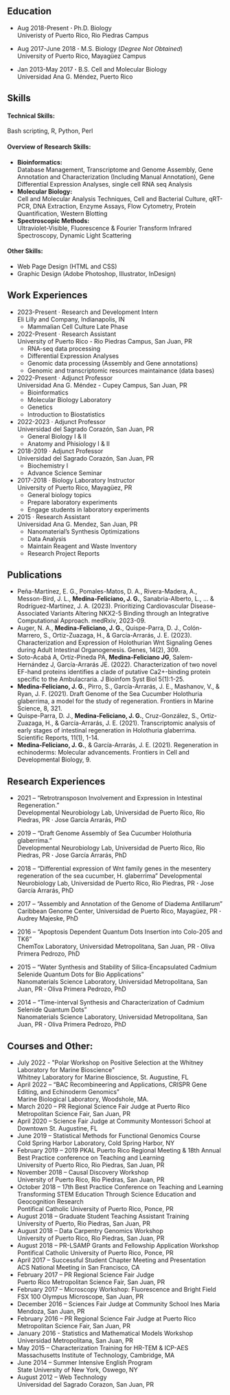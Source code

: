 ## Education
- Aug 2018-Present **·** Ph.D. Biology  
Univeristy of Puerto Rico, Rio Piedras Campus

- Aug 2017-June 2018 **·** M.S. Biology (_Degree Not Obtained_)  
University of Puerto Rico, Mayagüez Campus

- Jan 2013-May 2017 **·** B.S. Cell and Molecular Biology  
Universidad Ana G. Méndez, Puerto Rico

## Skills

#### **Technical Skills:**  
Bash scripting, R, Python, Perl

#### **Overview of Research Skills:**
- **Bioinformatics:**  
Database Management, Transcriptome and Genome Assembly, Gene Annotation and Characterization (Including Manual Annotation), Gene Differential Expression Analyses, single cell RNA seq Analysis
- **Molecular Biology:**  
Cell and Molecular Analysis Techniques, Cell and Bacterial Culture, qRT-PCR, DNA Extraction, Enzyme Assays, Flow Cytometry, Protein Quantification, Western Blotting
- **Spectroscopic Methods:**  
Ultraviolet-Visible, Fluorescence & Fourier Transform Infrared Spectroscopy, Dynamic Light Scattering

#### Other Skills:  
- Web Page Design (HTML and CSS)
- Graphic Design (Adobe Photoshop, Illustrator, InDesign)

## Work Experiences
* 2023-Present · Research and Development Intern  
  Eli Lilly and Company, Indianapolis, IN
  - Mammalian Cell Culture Late Phase
* 2022-Present · Research Assistant  
   University of Puerto Rico - Rio Piedras Campus, San Juan, PR
  - RNA-seq data processing
  - Differential Expression Analyses
  - Genomic data processing (Assembly and Gene annotations)
  - Genomic and transcriptomic resources maintainance (data bases)
* 2022-Present · Adjunct Professor  
  Universidad Ana G. Méndez - Cupey Campus, San Juan, PR
  - Bioinformatics
  - Molecular Biology Laboratory
  - Genetics
  - Introduction to Biostatistics
* 2022-2023 · Adjunct Professor  
  Universidad del Sagrado Corazón, San Juan, PR
  - General Biology I & II
  - Anatomy and Phisiology I & II
* 2018-2019 · Adjunct Professor  
  Universidad del Sagrado Corazón, San Juan, PR
  - Biochemistry I
  - Advance Science Seminar
* 2017-2018 · Biology Laboratory Instructor  
  University of Puerto Rico, Mayagüez, PR
  - General biology topics
  - Prepare laboratory experiments
  - Engage students in laboratory experiments
* 2015 · Research Assistant  
  Universidad Ana G. Mendez, San Juan, PR
  - Nanomaterial’s Synthesis Optimizations
  - Data Analysis
  - Maintain Reagent and Waste Inventory
  - Research Project Reports

## Publications
* Peña-Martínez, E. G., Pomales-Matos, D. A., Rivera-Madera, A., Messon-Bird, J. L., **Medina-Feliciano, J. G.**, Sanabria-Alberto, L., ... & Rodríguez-Martínez, J. A. (2023). Prioritizing Cardiovascular Disease-Associated Variants Altering NKX2-5 Binding through an Integrative Computational Approach. medRxiv, 2023-09.
* Auger, N. A., **Medina-Feliciano, J. G.**, Quispe-Parra, D. J., Colón-Marrero, S., Ortiz-Zuazaga, H., & García-Arrarás, J. E. (2023). Characterization and Expression of Holothurian Wnt Signaling Genes during Adult Intestinal Organogenesis. Genes, 14(2), 309.
* Soto-Acabá A, Ortíz-Pineda PA, **Medina-Feliciano JG**, Salem-Hernández J, García-Arrarás JE. (2022).
Characterization of two novel EF-hand proteins identifies a clade of putative Ca2+-binding protein specific to
the Ambulacraria. J Bioinfom Syst Biol 5(1):1-25.
* **Medina-Feliciano, J. G.**, Pirro, S., García-Arrarás, J. E., Mashanov, V., & Ryan, J. F. (2021). Draft Genome of
the Sea Cucumber Holothuria glaberrima, a model for the study of regeneration. Frontiers in Marine Science,
8, 321.
* Quispe-Parra, D. J., **Medina-Feliciano, J. G.**, Cruz-González, S., Ortiz-Zuazaga, H., & García-Arrarás, J. E.
(2021). Transcriptomic analysis of early stages of intestinal regeneration in Holothuria glaberrima. Scientific
Reports, 11(1), 1-14.
* **Medina-Feliciano, J. G.**, & García-Arrarás, J. E. (2021). Regeneration in echinoderms: Molecular
advancements. Frontiers in Cell and Developmental Biology, 9.

## Research Experiences

* 2021 – “Retrotransposon Involvement and Expression in Intestinal Regeneration.”  
Developmental Neurobiology Lab, Universidad de Puerto Rico, Rio Piedras, PR · Jose García Arrarás, PhD

* 2019 – “Draft Genome Assembly of Sea Cucumber Holothuria glaberrima.”  
Developmental Neurobiology Lab, Universidad de Puerto Rico, Rio Piedras, PR **·** Jose García Arrarás, PhD

* 2018 – “Differential expression of Wnt family genes in the mesentery regeneration of the sea cucumber, H. glaberrima”
Developmental Neurobiology Lab, Universidad de Puerto Rico, Rio Piedras, PR **·** Jose García Arrarás, PhD

* 2017 – “Assembly and Annotation of the Genome of Diadema Antillarum”
Caribbean Genome Center, Universidad de Puerto Rico, Mayagüez, PR **·** Audrey Majeske, PhD

* 2016 – “Apoptosis Dependent Quantum Dots Insertion into Colo-205 and TK6”  
ChemTox Laboratory, Universidad Metropolitana, San Juan, PR **·** Oliva Primera Pedrozo, PhD

* 2015 – “Water Synthesis and Stability of Silica-Encapsulated Cadmium Selenide Quantum Dots for Bio Applications”  
Nanomaterials Science Laboratory, Universidad Metropolitana, San Juan, PR **·** Oliva Primera Pedrozo, PhD

* 2014 – “Time-interval Synthesis and Characterization of Cadmium Selenide Quantum Dots”  
Nanomaterials Science Laboratory, Universidad Metropolitana, San Juan, PR **·** Oliva Primera Pedrozo, PhD

## Courses and Other:

* July 2022 - "Polar Workshop on Positive Selection at the Whitney Laboratory for Marine Bioscience"  
Whitney Laboratory for Marine Bioscience, St. Augustine, FL
* April 2022 – “BAC Recombineering and Applications, CRISPR Gene Editing, and Echinoderm Genomics”  
Marine Biological Laboratory, Woodshole, MA.
* March 2020 – PR Regional Science Fair Judge at Puerto Rico Metropolitan Science Fair, San Juan, PR
* April 2020 – Science Fair Judge at Community Montessori School at Downtown St. Augustine, FL
* June 2019 – Statistical Methods for Functional Genomics Course  
Cold Spring Harbor Laboratory, Cold Spring Harbor, NY
* February 2019 – 2019 PKAL Puerto Rico Regional Meeting & 18th Annual Best Practice conference on Teaching and Learning  
University of Puerto Rico, Rio Piedras, San Juan, PR
* November 2018 – Causal Discovery Workshop  
University of Puerto Rico, Rio Piedras, San Juan, PR
* October 2018 – 17th Best Practice Conference on Teaching and Learning Transforming STEM Education Through Science Education and Geocognition Research  
Pontifical Catholic University of Puerto Rico, Ponce, PR
* August 2018 – Graduate Student Teaching Assistant Training  
University of Puerto, Rio Piedras, San Juan, PR
* August 2018 – Data Carpentry Genomics Workshop  
University of Puerto Rico, Rio Piedras, San Juan, PR
* August 2018 – PR-LSAMP Grants and Fellowship Application Workshop  
Pontifical Catholic University of Puerto Rico, Ponce, PR
* April 2017 – Successful Student Chapter Meeting and Presentation  
ACS National Meeting in San Francisco, CA
* February 2017 – PR Regional Science Fair Judge  
Puerto Rico Metropolitan Science Fair, San Juan, PR
* February 2017 – Microscopy Workshop: Fluorescence and Bright Field FSX 100 Olympus Microscope, San Juan, PR
* December 2016 – Sciences Fair Judge at Community School Ines Maria Mendoza, San Juan, PR
* February 2016 – PR Regional Science Fair Judge at Puerto Rico Metropolitan Science Fair, San Juan, PR
* January 2016 - Statistics and Mathematical Models Workshop  
Universidad Metropolitana, San Juan, PR
* May 2015 – Characterization Training for HR-TEM & ICP-AES  
Massachusetts Institute of Technology, Cambridge, MA
* June 2014 – Summer Intensive English Program  
State University of New York, Oswego, NY
* August 2012 – Web Technology  
Universidad del Sagrado Corazon, San Juan, PR